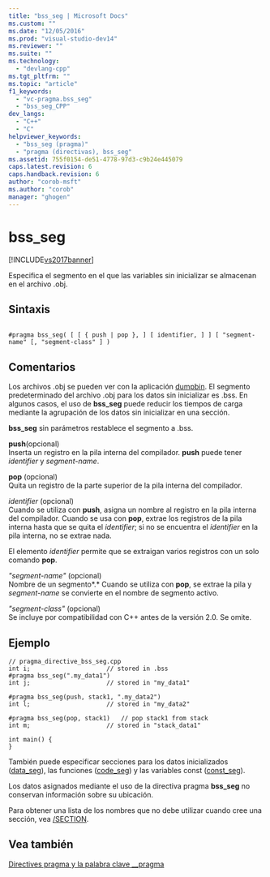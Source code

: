 ```yaml
---
title: "bss_seg | Microsoft Docs"
ms.custom: ""
ms.date: "12/05/2016"
ms.prod: "visual-studio-dev14"
ms.reviewer: ""
ms.suite: ""
ms.technology: 
  - "devlang-cpp"
ms.tgt_pltfrm: ""
ms.topic: "article"
f1_keywords: 
  - "vc-pragma.bss_seg"
  - "bss_seg_CPP"
dev_langs: 
  - "C++"
  - "C"
helpviewer_keywords: 
  - "bss_seg (pragma)"
  - "pragma (directivas), bss_seg"
ms.assetid: 755f0154-de51-4778-97d3-c9b24e445079
caps.latest.revision: 6
caps.handback.revision: 6
author: "corob-msft"
ms.author: "corob"
manager: "ghogen"
---
```

# bss_seg
[!INCLUDE[vs2017banner](../assembler/inline/includes/vs2017banner.md)]

Especifica el segmento en el que las variables sin inicializar se almacenan en el archivo .obj.  
  
## Sintaxis  
  
```  
  
#pragma bss_seg( [ [ { push | pop }, ] [ identifier, ] ] [ "segment-name" [, "segment-class" ] )  
```  
  
## Comentarios  
 Los archivos .obj se pueden ver con la aplicación [dumpbin](../build/reference/dumpbin-command-line.md).  El segmento predeterminado del archivo .obj para los datos sin inicializar es .bss.  En algunos casos, el uso de **bss\_seg** puede reducir los tiempos de carga mediante la agrupación de los datos sin inicializar en una sección.  
  
 **bss\_seg** sin parámetros restablece el segmento a .bss.  
  
 **push**\(opcional\)  
 Inserta un registro en la pila interna del compilador.  **push** puede tener *identifier* y *segment\-name*.  
  
 **pop** \(opcional\)  
 Quita un registro de la parte superior de la pila interna del compilador.  
  
 *identifier* \(opcional\)  
 Cuando se utiliza con **push**, asigna un nombre al registro en la pila interna del compilador.  Cuando se usa con **pop**, extrae los registros de la pila interna hasta que se quita el *identifier*; si no se encuentra el *identifier* en la pila interna, no se extrae nada.  
  
 El elemento *identifier* permite que se extraigan varios registros con un solo comando **pop**.  
  
 *"segment\-name"* \(opcional\)  
 Nombre de un segmento*.* Cuando se utiliza con **pop**, se extrae la pila y *segment\-name* se convierte en el nombre de segmento activo.  
  
 *"segment\-class"* \(opcional\)  
 Se incluye por compatibilidad con C\+\+ antes de la versión 2.0.  Se omite.  
  
## Ejemplo  
  
```  
// pragma_directive_bss_seg.cpp  
int i;                     // stored in .bss  
#pragma bss_seg(".my_data1")  
int j;                     // stored in "my_data1"  
  
#pragma bss_seg(push, stack1, ".my_data2")     
int l;                     // stored in "my_data2"  
  
#pragma bss_seg(pop, stack1)   // pop stack1 from stack  
int m;                     // stored in "stack_data1"  
  
int main() {  
}  
```  
  
 También puede especificar secciones para los datos inicializados \([data\_seg](../preprocessor/data-seg.md)\), las funciones \([code\_seg](../preprocessor/code-seg.md)\) y las variables const \([const\_seg](../preprocessor/const-seg.md)\).  
  
 Los datos asignados mediante el uso de la directiva pragma **bss\_seg** no conservan información sobre su ubicación.  
  
 Para obtener una lista de los nombres que no debe utilizar cuando cree una sección, vea [\/SECTION](../build/reference/section-specify-section-attributes.md).  
  
## Vea también  
 [Directives pragma y la palabra clave \_\_pragma](../preprocessor/pragma-directives-and-the-pragma-keyword.md)
